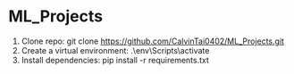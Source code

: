 # ML_Projects
1. Clone repo: git clone https://github.com/CalvinTai0402/ML_Projects.git
2. Create a virtual environment: .\env\Scripts\activate
3. Install dependencies: pip install -r requirements.txt